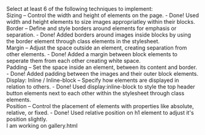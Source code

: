 Select at least 6 of the following techniques to implement:
<br>
Sizing – Control the width and height of elements on the page. - Done! Used width and height elements to size images appropriatley within their blocks.
<br>
Border – Define and style borders around elements for emphasis or separation. - Done! Added borders around images inside blocks by using the border element through class elements in the stylesheet.
<br>
Margin – Adjust the space outside an element, creating separation from other elements. - Done! Added a margin between block elements to seperate them from each other creating white space.
<br>
Padding – Set the space inside an element, between its content and border. - Done! Added padding between the images and their outer block elements.
<br>
Display: Inline / Inline-block – Specify how elements are displayed in relation to others. - Done! Used display:inline-block to style the top header button elements next to each other within the stylesheet through class elements.
<br>
Position – Control the placement of elements with properties like absolute, relative, or fixed. - Done! Used relative position on h1 element to adjust it's position slightly.
<br>
I am working on gallery.html
